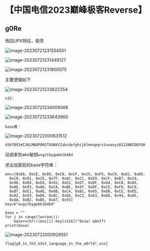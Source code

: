 # 【中国电信2023巅峰极客Reverse】

## g0Re

改回UPX特征，脱壳

![image-20230721231554501](https://image-1311319331.cos.ap-beijing.myqcloud.com/image/202307212315537.png)

![image-20230721231449127](https://image-1311319331.cos.ap-beijing.myqcloud.com/image/202307212314295.png)

![image-20230721231800075](https://image-1311319331.cos.ap-beijing.myqcloud.com/image/202307212318126.png)

主要逻辑如下

![image-20230721233622354](https://image-1311319331.cos.ap-beijing.myqcloud.com/image/202307212336439.png)

`v32:`

![image-20230721234009368](https://image-1311319331.cos.ap-beijing.myqcloud.com/image/202307212340413.png)



![image-20230721233643960](https://image-1311319331.cos.ap-beijing.myqcloud.com/image/202307212336052.png)

`base表：`

![image-20230722000631512](https://image-1311319331.cos.ap-beijing.myqcloud.com/image/202307220006554.png)

```
456789}#IJKLMNOPQRSTUVWXYZabcdefghijklmnopqrstuvwxyz0123ABCDEFGH
```

动调拿到aes秘钥`wvgitbygwbk2b46d`

求出加密前的base字符串：

```
enc=[0xE6, 0xCE, 0x89, 0xC8, 0xCF, 0xC5, 0xF5, 0xC9, 0xD2, 0xD9,
  0xC0, 0x91, 0xCE, 0x7F, 0xAC, 0xCC, 0xE9, 0xCF, 0xB7, 0xC0, 
  0x96, 0xD4, 0xEA, 0x92, 0xE2, 0xD7, 0xDF, 0x84, 0xCB, 0xA5, 
  0xAE, 0x93, 0xA6, 0xCA, 0xBE, 0x97, 0xDF, 0xCE, 0xF0, 0xC9, 
  0xB7, 0xE1, 0xAE, 0x6B, 0xC4, 0xB1, 0x65, 0xDB, 0xCE, 0xED, 
  0x92, 0x93, 0xD6, 0x8C, 0xED, 0xC3, 0xA3, 0xDA, 0x94, 0xA5, 
  0xAA, 0xB2, 0xB5, 0xA7, 0x55]
key=b"wvgitbygwbk2b46d"

base = ""
for i in range(len(enc)):
    base+=chr(((enc[i]-key[i%16])^0x1a) &0xff)
print(base)
```

![image-20230722000928551](https://image-1311319331.cos.ap-beijing.myqcloud.com/image/202307220009665.png)

```
flag{g0_1s_th3_b3st_1anguage_1n_the_wOrld!_xxx}
```

